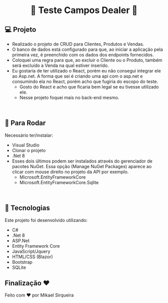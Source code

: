 <h1 align="center"> 🥇 Teste Campos Dealer 🚀 </h1>

  
## 💻 Projeto 

- Realizado o projeto de CRUD para Clientes, Produtos e Vendas.
- O banco de dados está configurado para que, ao iniciar a aplicação pela primeira vez, é preenchido com os dados dos endpoints fornecidos.
- Coloquei uma regra para que, ao excluir o Cliente ou o Produto, também será excluído a Venda na qual estiver inserido.
- Eu gostaria de ter utilizado o React, porém eu não consegui integrar ele ao Asp.net.  A forma que sei é criando uma api com o asp.net e consumindo ela no React, porém acho que fugiria do escopo do teste.
  - Gosto do React e acho que ficaria bem legal se eu tivesse utilizado ele.
  - Nesse projeto foquei mais no back-end mesmo.

<br>

## 🔎 Para Rodar

Necessário ter/instalar:
- Visual Studio
- Clonar o projeto
- .Net 8
- Esses dois últimos podem ser instalados através do gerenciador de pacotes NuGet. Essa opção (Manage NuGet Packages) aparece ao clicar com mouse direito no projeto da API por exemplo.
  - Microsoft.EntityFrameworkCore
  - Microsoft.EntityFrameworkCore.Sqlite

<br>

## 🚀 Tecnologias

Este projeto foi desenvolvido utilizando:
- C#
- .Net 8
- ASP.Net
- Entity Framework Core
- JavaScript/Jquery
- HTML/CSS (Blazor)
- Bootstrap
- SQLite
  
## Finalização ❤

Feito com ♥ por Mikael Sirqueira
